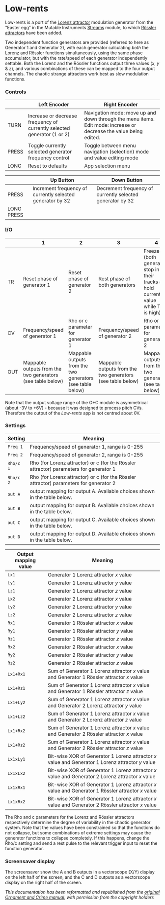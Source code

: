 # Low-rents

Low-rents is a port of the [Lorenz attractor](https://en.wikipedia.org/wiki/Lorenz_system) modulation generator from the "Easter egg" in the Mutable Instruments [Streams](http://mutable-instruments.net/modules/streams) module, to which [Rössler attractors](https://en.wikipedia.org/wiki/Rössler_attractor) have been added. 

Two independent function generators are provided (referred to here as Generator 1 and Generator 2), with each generator calculating *both* the Lorenz and Rössler functions simultaneously, using the same phase accumulator, but with the rate/speed of each generator independently settable. Both the Lorenz and the Rössler functions output three values (_x_, _y_ & _z_), and various combinations of these can be mapped to the four output channels. The chaotic strange attractors work best as slow modulation functions.

### Controls 

|       | Left Encoder                                                            | Right Encoder                                                                                                     |
| ----- | ----------------------------------------------------------------------- | ----------------------------------------------------------------------------------------------------------------- |
| TURN  | Increase or decrease frequency of currently selected generator (1 or 2) | Navigation mode: move up and down through the menu items. Edit mode: increase or decrease the value being edited. |
| PRESS | Toggle currently selected generator frequency control                   | Toggle between menu navigation (selection) mode and value editing mode                                            |
| LONG  | Reset to defaults                                                       | App selection menu                                                                                                |

|            | Up Button                                                  | Down Button                                               |
| ---------- | ---------------------------------------------------------- | --------------------------------------------------------- |
| PRESS      | Increment frequency of currently selected generator  by 32 | Decrement frequency of currently selected generator by 32 |
| LONG PRESS |                                                            |                                                           |

### I/O

|     | 1                                                          | 2                                                          | 3                                                          | 4                                                                                      |
| --- | ---------------------------------------------------------- | ---------------------------------------------------------- | ---------------------------------------------------------- | -------------------------------------------------------------------------------------- |
| TR  | Reset phase of generator 1                                 | Reset phase of generator 2                                 | Rest phase of both generators                              | Freeze (both generators stop in their tracks and hold current value while TR4 is high) |
| CV  | Frequency/speed of generator 1                             | Rho or c parameter for generator 1                         | Frequency/speed of generator 2                             | Rho or c parameter for generator 2                                                     |
| OUT | Mappable outputs from the two generators (see table below) | Mappable outputs from the two generators (see table below) | Mappable outputs from the two generators (see table below) | Mappable outputs from the two generators (see table below)                             |

Note that the output voltage range of the O+C module is asymmetrical (about -3V to +6V) - because it was designed to process pitch CVs. Therefore the output of the _Low-rents_ app is not centred about 0V.

### Settings

| Setting   | Meaning                                                                                |
| --------- | -------------------------------------------------------------------------------------- |
| `Freq 1`  | Frequency/speed of generator 1, range is 0-255                                         |
| `Freq 2`  | Frequency/speed of generator 2, range is 0-255                                         |
| `Rho/c 1` | Rho (for Lorenz attractor) or c (for the Rössler attractor) parameters for generator 1 |
| `Rho/c 2` | Rho (for Lorenz attractor) or c (for the Rössler attractor) parameters for generator 2 |
| `out A`   | output mapping for output A. Available choices shown in the table below.               |
| `out B`   | output mapping for output B. Available choices shown in the table below.               |
| `out C`   | output mapping for output C. Available choices shown in the table below.               |
| `out D`   | output mapping for output D. Available choices shown in the table below.               |


| Output mapping value | Meaning                                                                                            |
| -------------------- | -------------------------------------------------------------------------------------------------- |
| `Lx1`                | Generator 1 Lorenz attractor _x_ value                                                             |
| `Ly1`                | Generator 1 Lorenz attractor _y_ value                                                             |
| `Lz1`                | Generator 1 Lorenz attractor _z_ value                                                             |
| `Lx2`                | Generator 2 Lorenz attractor _x_ value                                                             |
| `Ly2`                | Generator 2 Lorenz attractor _y_ value                                                             |
| `Lz2`                | Generator 2 Lorenz attractor _z_ value                                                             |
| `Rx1`                | Generator 1 Rössler attractor _x_ value                                                            |
| `Ry1`                | Generator 1 Rössler attractor _y_ value                                                            |
| `Rz1`                | Generator 1 Rössler attractor _z_ value                                                            |
| `Rx2`                | Generator 2 Rössler attractor _x_ value                                                            |
| `Ry2`                | Generator 2 Rössler attractor _y_ value                                                            |
| `Rz2`                | Generator 2 Rössler attractor _z_ value                                                            |
| `Lx1+Rx1`            | Sum of Generator 1 Lorenz attractor _x_ value and Generator 1 Rössler attractor _x_ value          |
| `Lx1+Rz1`            | Sum of Generator 1 Lorenz attractor _x_ value and Generator 1 Rössler attractor _z_ value          |
| `Lx1+Ly2`            | Sum of Generator 1 Lorenz attractor _x_ value and Generator 2 Lorenz attractor _y_ value           |
| `Lx1+Lz2`            | Sum of Generator 1 Lorenz attractor _x_ value and Generator 2 Lorenz attractor _z_ value           |
| `Lx1+Rx2`            | Sum of Generator 1 Lorenz attractor _x_ value and Generator 2 Rössler attractor _x_ value          |
| `Lx1+Rz2`            | Sum of Generator 1 Lorenz attractor _x_ value and Generator 2 Rössler attractor _z_ value          |
| `Lx1xLy1`            | Bit-wise XOR of Generator 1 Lorenz attractor _x_ value and Generator 1 Lorenz attractor _y_ value  |
| `Lx1xLx2`            | Bit-wise XOR of Generator 1 Lorenz attractor _x_ value and Generator 2 Lorenz attractor _x_ value  |
| `Lx1xRx1`            | Bit-wise XOR of Generator 1 Lorenz attractor _x_ value and Generator 1 Rössler attractor _x_ value |
| `Lx1xRx2`            | Bit-wise XOR of Generator 1 Lorenz attractor _x_ value and Generator 2 Rössler attractor _x_ value |

The Rho and c parameters for the Lorenz and Rössler attractors respectively determine the degree of variability in the chaotic generator system. Note that the values have been constrained so that the functions do not collapse, but some combinations of extreme settings may cause the generator functions to collapse completely. If this happens, change the Rho/c setting and send a rest pulse to the relevant trigger input to reset the function generator.

### Screensaver display
The screensaver show the A and B outputs in a vectorscope (X/Y) display on the left half of the screen, and the C and D outputs as a vectorscope display on the right half of the screen.
 
*This documentation has been reformatted and republished from the [original Ornament and Crime manual](https://ornament-and-cri.me/user-manual-v1_3/), with permission from the copyright holders* 
